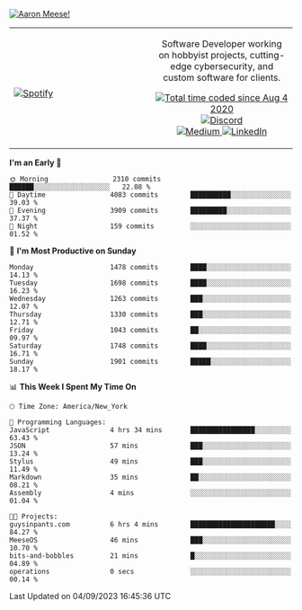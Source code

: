 [![Aaron Meese!](https://user-images.githubusercontent.com/17814535/88975338-a2aabf00-d27f-11ea-963f-8a19608716b4.png)](https://github.com/ajmeese7/readme-ascii "README ASCII")

<!-- Modified from project here: https://github.com/novatorem/novatorem -->
<table width="100%">
  <tr>
  <td width="50%">

&nbsp; <br> [![Spotify](https://ajmeese7.vercel.app/api/spotify)](https://open.spotify.com/user/ajmeese)

  </td>
  <td width="50%">
    <p align="center">
    Software Developer working on hobbyist projects, cutting-edge cybersecurity, and custom software for clients.
    </p>
    <p align="center">
      <a href="https://wakatime.com/@f726891d-3b02-46cd-9b60-e8c59f9e2b14">
        <img src="https://wakatime.com/badge/user/f726891d-3b02-46cd-9b60-e8c59f9e2b14.svg" alt="Total time coded since Aug 4 2020" title="WakaTime" />
      </a>
      <a href="http://link.aaronmeese.com/discord">
        <img src="https://img.shields.io/badge/discord-ajmeese7%234835-369?style=flat-square&logo=discord&logoColor=white&color=purple" alt="Discord" title="Discord">
      </a>
      <br />
      <a href="https://link.aaronmeese.com/medium">
        <img src="https://img.shields.io/badge/medium-ajmeese7-1DB954?style=flat-square&logo=medium&logoColor=white" alt="Medium" title="Medium">
      </a>
      <a href="https://link.aaronmeese.com/linkedin">
        <img src="https://img.shields.io/badge/linkedIn-aaronmeese-1DB954?style=flat-square&logo=linkedin&logoColor=white&color=blue" alt="LinkedIn" title="LinkedIn">
      </a>
    </p>
  </td>

</table>

[//]: <> (The `&nbsp;` is to have Aphelion take up more space)

<!--START_SECTION:waka-->
**I'm an Early 🐤** 

```text
🌞 Morning                2310 commits        ██████░░░░░░░░░░░░░░░░░░░   22.08 % 
🌆 Daytime                4083 commits        ██████████░░░░░░░░░░░░░░░   39.03 % 
🌃 Evening                3909 commits        █████████░░░░░░░░░░░░░░░░   37.37 % 
🌙 Night                  159 commits         ░░░░░░░░░░░░░░░░░░░░░░░░░   01.52 % 
```
📅 **I'm Most Productive on Sunday** 

```text
Monday                   1478 commits        ████░░░░░░░░░░░░░░░░░░░░░   14.13 % 
Tuesday                  1698 commits        ████░░░░░░░░░░░░░░░░░░░░░   16.23 % 
Wednesday                1263 commits        ███░░░░░░░░░░░░░░░░░░░░░░   12.07 % 
Thursday                 1330 commits        ███░░░░░░░░░░░░░░░░░░░░░░   12.71 % 
Friday                   1043 commits        ██░░░░░░░░░░░░░░░░░░░░░░░   09.97 % 
Saturday                 1748 commits        ████░░░░░░░░░░░░░░░░░░░░░   16.71 % 
Sunday                   1901 commits        █████░░░░░░░░░░░░░░░░░░░░   18.17 % 
```


📊 **This Week I Spent My Time On** 

```text
🕑︎ Time Zone: America/New_York

💬 Programming Languages: 
JavaScript               4 hrs 34 mins       ████████████████░░░░░░░░░   63.43 % 
JSON                     57 mins             ███░░░░░░░░░░░░░░░░░░░░░░   13.24 % 
Stylus                   49 mins             ███░░░░░░░░░░░░░░░░░░░░░░   11.49 % 
Markdown                 35 mins             ██░░░░░░░░░░░░░░░░░░░░░░░   08.21 % 
Assembly                 4 mins              ░░░░░░░░░░░░░░░░░░░░░░░░░   01.04 % 

🐱‍💻 Projects: 
guysinpants.com          6 hrs 4 mins        █████████████████████░░░░   84.27 % 
MeeseOS                  46 mins             ███░░░░░░░░░░░░░░░░░░░░░░   10.70 % 
bits-and-bobbles         21 mins             █░░░░░░░░░░░░░░░░░░░░░░░░   04.89 % 
operations               0 secs              ░░░░░░░░░░░░░░░░░░░░░░░░░   00.14 % 
```


 Last Updated on 04/09/2023 16:45:36 UTC
<!--END_SECTION:waka-->
